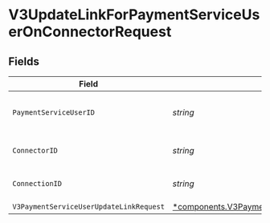 # V3UpdateLinkForPaymentServiceUserOnConnectorRequest


## Fields

| Field                                                                                                                 | Type                                                                                                                  | Required                                                                                                              | Description                                                                                                           |
| --------------------------------------------------------------------------------------------------------------------- | --------------------------------------------------------------------------------------------------------------------- | --------------------------------------------------------------------------------------------------------------------- | --------------------------------------------------------------------------------------------------------------------- |
| `PaymentServiceUserID`                                                                                                | *string*                                                                                                              | :heavy_check_mark:                                                                                                    | The payment service user ID                                                                                           |
| `ConnectorID`                                                                                                         | *string*                                                                                                              | :heavy_check_mark:                                                                                                    | The connector ID                                                                                                      |
| `ConnectionID`                                                                                                        | *string*                                                                                                              | :heavy_check_mark:                                                                                                    | The connection ID                                                                                                     |
| `V3PaymentServiceUserUpdateLinkRequest`                                                                               | [*components.V3PaymentServiceUserUpdateLinkRequest](../../models/components/v3paymentserviceuserupdatelinkrequest.md) | :heavy_minus_sign:                                                                                                    | N/A                                                                                                                   |